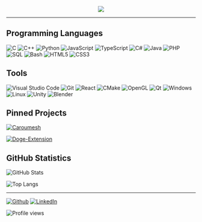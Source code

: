 <p align="center">
  <img src="https://media.giphy.com/media/Nx0rz3jtxtEre/giphy.gif"/>
</p>

---

## Programming Languages

![C](https://img.shields.io/badge/-C-darkgrey?style=flat&logo=C&logoColor=white)
![C++](https://img.shields.io/badge/-C++-blue?style=flat&logo=C%2B%2B&logoColor=white)
![Python](https://img.shields.io/badge/-Python-teal?style=flat&logo=Python&logoColor=white)
![JavaScript](https://img.shields.io/badge/-JavaScript-yellow?style=flat&logo=JavaScript&logoColor=white)
![TypeScript](https://img.shields.io/badge/-TypeScript-dodgerblue?style=flat&logo=TypeScript&logoColor=white)
![C#](https://img.shields.io/badge/-C%23-darkviolet?style=flat&logo=C-Sharp&logoColor=white)
![Java](https://img.shields.io/badge/-Java-firebrick?style=flat&logo=Java&logoColor=white)
![PHP](https://img.shields.io/badge/-PHP-mediumpurple?style=flat&logo=PHP&logoColor=white)
![SQL](https://img.shields.io/badge/-SQL-lightsteelblue?style=flat&logo=MySQL&logoColor=white)
![Bash](https://img.shields.io/badge/-Bash-limegreen?style=flat&logo=GNU-Bash&logoColor=white)
![HTML5](https://img.shields.io/badge/-HTML5-tomato?style=flat&logo=HTML5&logoColor=white)
![CSS3](https://img.shields.io/badge/-CSS3-darkblue?style=flat&logo=CSS3&logoColor=white)

## Tools

![Visual Studio
Code](https://img.shields.io/badge/-Visual_Studio_Code-blue?style=flat&logo=visual-studio-code&logoColor=white)
![Git](https://img.shields.io/badge/-Git-tomato?style=flat&logo=Git&logoColor=white)
![React](https://img.shields.io/badge/-React-turquoise?style=flat&logo=React&logoColor=white)
![CMake](https://img.shields.io/badge/-CMake-darkblue?style=flat&logo=CMake&logoColor=white)
![OpenGL](https://img.shields.io/badge/-OpenGL-slategrey?style=flat&logo=OpenGL&logoColor=white)
![Qt](https://img.shields.io/badge/-Qt-limegreen?style=flat&logo=Qt&logoColor=white)
![Windows](https://img.shields.io/badge/-Windows-dodgerblue?style=flat&logo=Windows&logoColor=white)
![Linux](https://img.shields.io/badge/-Linux-black?style=flat&logo=Linux&logoColor=white)
![Unity](https://img.shields.io/badge/-Unity-darkgrey?style=flat&logo=Unity&logoColor=white)
![Blender](https://img.shields.io/badge/-Blender-orange?style=flat&logo=Blender&logoColor=white)

## Pinned Projects

[![Caroumesh](https://github-readme-stats.vercel.app/api/pin/?username=Adonis-Stavridis&repo=caroumesh&show_icons=true&theme=dark)](https://github.com/Adonis-Stavridis/caroumesh)

[![Doge-Extension](https://github-readme-stats.vercel.app/api/pin/?username=Adonis-Stavridis&repo=Doge-Extension&show_icons=true&theme=dark)](https://github.com/Adonis-Stavridis/Doge-Extension)

## GitHub Statistics

![GitHub
Stats](https://github-readme-stats.vercel.app/api?username=Adonis-Stavridis&count_private=true&show_icons=true&theme=dark)

![Top Langs](https://github-readme-stats.vercel.app/api/top-langs/?username=Adonis-Stavridis&layout=compact&theme=dark&exclude_repo=Life-of-Amir,Anima-Forum&langs_count=6&hide=php,css,html,twig,yacc)

---

[![Github](https://img.shields.io/badge/-Adonis--Stavridis-black?style=flat&logo=Github&logoColor=white)](https://github.com/Adonis-Stavridis)
[![LinkedIn](https://img.shields.io/badge/-Adonis_Stavridis-blue?style=flat&logo=Linkedin&logoColor=white)](https://www.linkedin.com/in/adonis-stavridis/)

![Profile views](https://gpvc.arturio.dev/Adonis-Stavridis)
